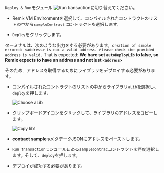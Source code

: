 `Deploy & Run`モジュール
![Run transaction](https://github.com/ethereum/remix-workshops/raw/master/DeployWithLibraries/4_Linking_and_Deploying/images/remix_runtransaction.png "Run Transaction")に切り替えてください。

- Remix VM Environmentを選択して、コンパイルされたコントラクトのリストの中から`sampleContract` コントラクトを選択します。

- `Deploy`をクリックします。

ターミナルは、次のような出力をする必要があります。`creation of sample errored: <address> is not a valid address. Please check the provided address is valid.`
That is expected: **We have set `autoDeployLib` to false, so Remix expects to have an address and not just `<address>`**

そのため、アドレスを取得するためにライブラリをデプロイする必要があります。

- コンパイルされたコントラクトのリストの中からライブラリ`aLib`を選択し、`deploy`を押します。

  ![Choose aLib](https://github.com/ethereum/remix-workshops/raw/master/DeployWithLibraries/4_Linking_and_Deploying/images/contract_alib.png "Choose aLib")

- クリップボードアイコンをクリックして、ライブラリのアドレスをコピーします。

  ![Copy lib1](https://github.com/ethereum/remix-workshops/raw/master/DeployWithLibraries/4_Linking_and_Deploying/images/alib_copy.png "Copy")

- **contract sample's**メタデータJSONにアドレスをペーストします。

- `Run transaction`モジュールにある`sampleContrac`コントラクトを再度選択します。そして、`deploy`を押します。

- デプロイが成功する必要があります。

